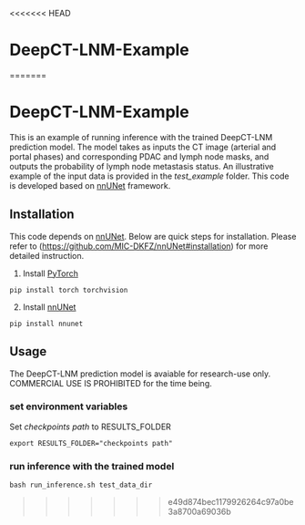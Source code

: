 <<<<<<< HEAD
# DeepCT-LNM-Example
=======
# DeepCT-LNM-Example

This is an example of running inference with the trained DeepCT-LNM prediction model. The model takes as inputs the CT image (arterial and portal phases) and corresponding PDAC and lymph node masks, and outputs the probability of lymph node metastasis status. An illustrative example of the input data is provided in the *test_example* folder. This code is developed based on [nnUNet](https://github.com/MIC-DKFZ/nnUNet) framework.

## Installation
This code depends on [nnUNet](https://github.com/MIC-DKFZ/nnUNet). Below are quick steps for installation. Please refer to (https://github.com/MIC-DKFZ/nnUNet#installation) for more detailed instruction.

1) Install [PyTorch](https://pytorch.org/get-started/locally/) 

  ```pip install torch torchvision```
  
2) Install [nnUNet](https://github.com/MIC-DKFZ/nnUNet)

  ```pip install nnunet```
  
## Usage
The DeepCT-LNM prediction model is avaiable for research-use only. COMMERCIAL USE IS PROHIBITED for the time being. 

### set environment variables

Set *checkpoints path* to RESULTS_FOLDER

  ```export RESULTS_FOLDER="checkpoints path"```

### run inference with the trained model
  ```bash run_inference.sh test_data_dir```
  
 

>>>>>>> e49d874bec1179926264c97a0be3a8700a69036b
